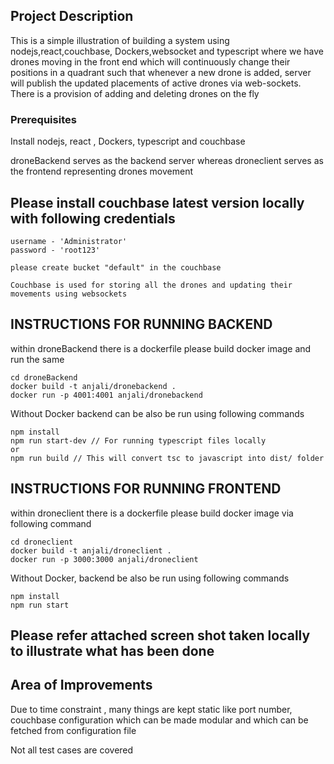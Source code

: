 ## Project Description

This is a simple illustration of building a system using nodejs,react,couchbase, Dockers,websocket and typescript where we have drones moving in the front end which will continuously change their positions in a quadrant such that whenever a new drone is added, server will publish the updated placements of active drones via web-sockets. There is a provision of adding and deleting drones on the fly 

### Prerequisites
Install nodejs, react , Dockers, typescript and couchbase

droneBackend serves as the backend server whereas droneclient serves as the frontend representing drones movement

## Please install couchbase latest version locally with following credentials
```
username - 'Administrator'
password - 'root123'

please create bucket "default" in the couchbase

Couchbase is used for storing all the drones and updating their movements using websockets
```

## INSTRUCTIONS FOR RUNNING BACKEND

within droneBackend there is a dockerfile please build docker image and run the same

```
cd droneBackend
docker build -t anjali/dronebackend .
docker run -p 4001:4001 anjali/dronebackend 
```

Without Docker backend can be also be run using following commands

```
npm install
npm run start-dev // For running typescript files locally
or
npm run build // This will convert tsc to javascript into dist/ folder 
```


## INSTRUCTIONS FOR RUNNING FRONTEND

within droneclient there is a dockerfile please build docker image via following command
```
cd droneclient
docker build -t anjali/droneclient .
docker run -p 3000:3000 anjali/droneclient 
```


Without Docker, backend be also be run using following commands
```
npm install
npm run start  
```


## Please refer attached screen shot taken locally to illustrate what has been done

## Area of Improvements
Due to time constraint , many things are kept static like port number, couchbase configuration which can be made modular and which can be fetched from configuration file

Not all test cases are covered

